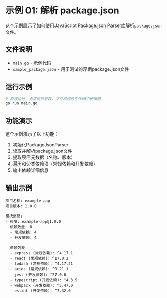 # 示例 01: 解析 package.json

这个示例展示了如何使用JavaScript Package.json Parser库解析`package.json`文件。

## 文件说明

- `main.go` - 示例代码
- `sample_package.json` - 用于测试的示例package.json文件

## 运行示例

```bash
# 直接运行，无需提供参数，文件路径已在代码中硬编码
go run main.go
```

## 功能演示

这个示例演示了以下功能：

1. 初始化PackageJsonParser
2. 读取并解析package.json文件
3. 提取项目元数据（名称、版本）
4. 遍历和分类依赖项（常规依赖和开发依赖）
5. 输出依赖详细信息

## 输出示例

```
项目名称: example-app
项目版本: 1.0.0

模块信息:
- 模块: example-app@1.0.0
  依赖数量: 8
  - 常规依赖: 4
  - 开发依赖: 4

  依赖列表:
  - express (常规依赖): ^4.17.1
  - react (常规依赖): ^17.0.2
  - lodash (常规依赖): ^4.17.21
  - axios (常规依赖): ^0.21.1
  - jest (开发依赖): ^27.0.6
  - typescript (开发依赖): ^4.3.5
  - webpack (开发依赖): ^5.47.0
  - eslint (开发依赖): ^7.32.0
``` 